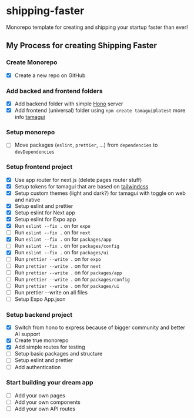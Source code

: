 # shipping-faster

Monorepo template for creating and shipping your startup faster than ever!

## My Process for creating Shipping Faster

### Create Monorepo

- [x] Create a new repo on GitHub

### Add backed and frontend folders

- [x] Add backend folder with simple [Hono](https://hono.dev/) server
- [x] Add frontend (universal) folder using `npm create tamagui@latest` more info [tamagui](https://tamagui.dev/)

### Setup monorepo

- [ ] Move packages (`eslint`, `prettier`, ...) from `dependencies` to `devDependencies`

### Setup frontend project

- [x] Use app router for next.js (delete pages router stuff)
- [x] Setup tokens for tamagui that are based on [tailwindcss](https://tailwindcss.com/)
- [x] Setup custom themes (light and dark?) for tamagui with toggle on web and native
- [x] Setup eslint and prettier
- [x] Setup eslint for Next app
- [x] Setup eslint for Expo app
- [x] Run `eslint --fix .` on for `expo`
- [ ] Run `eslint --fix .` on for `next`
- [x] Run `eslint --fix .` on for `packages/app`
- [ ] Run `eslint --fix .` on for `packages/config`
- [x] Run `eslint --fix .` on for `packages/ui`
- [ ] Run `prettier --write .` on for `expo`
- [ ] Run `prettier --write .` on for `next`
- [ ] Run `prettier --write .` on for `packages/app`
- [ ] Run `prettier --write .` on for `packages/config`
- [ ] Run `prettier --write .` on for `packages/ui`
- [ ] Run prettier --write on all files
- [ ] Setup Expo App.json

### Setup backend project

- [x] Switch from hono to express because of bigger community and better AI support
- [x] Create true monorepo
- [x] Add simple routes for testing
- [ ] Setup basic packages and structure
- [ ] Setup eslint and prettier
- [ ] Add authentication

### Start building your dream app

- [ ] Add your own pages
- [ ] Add your own components
- [ ] Add your own API routes
